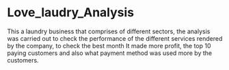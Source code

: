 # Love_laudry_Analysis
This a laundry business that comprises of different sectors, the analysis was carried out to check  the performance of the different services rendered by the company, to check the best month It  made more profit, the top 10 paying customers and also what payment method was used more by  the customers.
